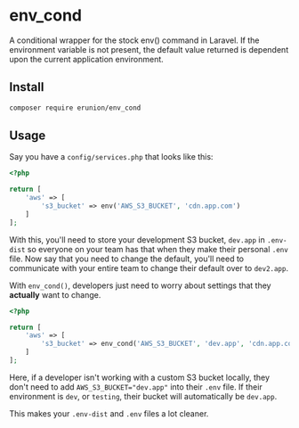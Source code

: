 # env_cond

A conditional wrapper for the stock env() command in Laravel. If the environment variable is not present, the default
value returned is dependent upon the current application environment.

## Install

```bash
composer require erunion/env_cond
```

## Usage

Say you have a `config/services.php` that looks like this:

```php
<?php

return [
    'aws' => [
        's3_bucket' => env('AWS_S3_BUCKET', 'cdn.app.com')
    ]
];
```

With this, you'll need to store your development S3 bucket, `dev.app` in `.env-dist` so everyone on your team has that
when they make their personal `.env` file. Now say that you need to change the default, you'll need to communicate with
your entire team to change their default over to `dev2.app`.

With `env_cond()`, developers just need to worry about settings that they **actually** want to change.

```php
<?php

return [
    'aws' => [
        's3_bucket' => env_cond('AWS_S3_BUCKET', 'dev.app', 'cdn.app.com')
    ]
];
```

Here, if a developer isn't working with a custom S3 bucket locally, they don't need to add `AWS_S3_BUCKET="dev.app"`
into their `.env` file. If their environment is `dev`, or `testing`, their bucket will automatically be `dev.app`.

This makes your `.env-dist` and `.env` files a lot cleaner.

